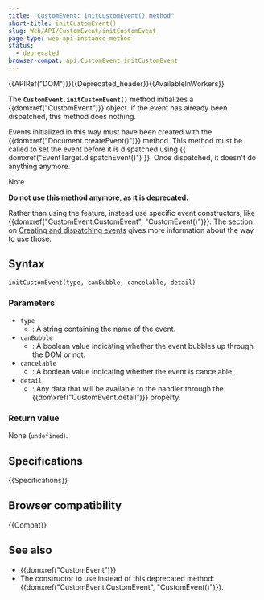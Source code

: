 ```yaml
---
title: "CustomEvent: initCustomEvent() method"
short-title: initCustomEvent()
slug: Web/API/CustomEvent/initCustomEvent
page-type: web-api-instance-method
status:
  - deprecated
browser-compat: api.CustomEvent.initCustomEvent
---
```


{{APIRef("DOM")}}{{Deprecated_header}}{{AvailableInWorkers}}

The **`CustomEvent.initCustomEvent()`** method initializes a {{domxref("CustomEvent")}} object.
If the event has already been dispatched, this method does nothing.

Events initialized in this way must have been created with the {{domxref("Document.createEvent()")}} method.
This method must be called to set the event before it is dispatched using {{ domxref("EventTarget.dispatchEvent()") }}.
Once dispatched, it doesn't do anything anymore.

> [!NOTE]
> **Do not use this method anymore, as it is deprecated.**
>
> Rather than using the feature, instead use specific event constructors, like {{domxref("CustomEvent.CustomEvent", "CustomEvent()")}}.
> The section on [Creating and dispatching events](/en-US/docs/Web/API/Document_Object_Model/Events#creating_and_dispatching_events) gives more information about the way to use those.

## Syntax

```js-nolint
initCustomEvent(type, canBubble, cancelable, detail)
```

### Parameters

- `type`
  - : A string containing the name of the event.
- `canBubble`
  - : A boolean value indicating whether the event bubbles up through the DOM
    or not.
- `cancelable`
  - : A boolean value indicating whether the event is cancelable.
- `detail`
  - : Any data that will be available to the handler through the {{domxref("CustomEvent.detail")}} property.

### Return value

None (`undefined`).

## Specifications

{{Specifications}}

## Browser compatibility

{{Compat}}

## See also

- {{domxref("CustomEvent")}}
- The constructor to use instead of this deprecated method: {{domxref("CustomEvent.CustomEvent", "CustomEvent()")}}.
